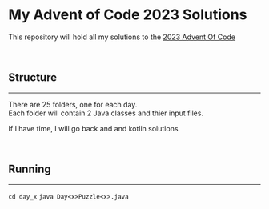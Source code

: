 My Advent of Code 2023 Solutions
================================

This repository will hold all my solutions to the [2023 Advent Of Code](https://adventofcode.com/2023)

<br />

## Structure
---
There are 25 folders, one for each day. <br />
Each folder will contain 2 Java classes and thier input files.

If I have time, I will go back and and kotlin solutions

<br />


## Running
---
```cd day_x```
```java Day<x>Puzzle<x>.java```
